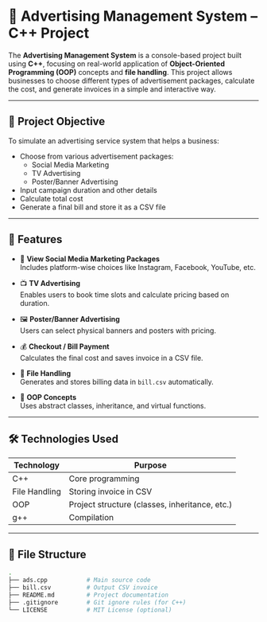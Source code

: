 # 📢 Advertising Management System – C++ Project

The **Advertising Management System** is a console-based project built using **C++**, focusing on real-world application of **Object-Oriented Programming (OOP)** concepts and **file handling**. This project allows businesses to choose different types of advertisement packages, calculate the cost, and generate invoices in a simple and interactive way.


---

## 🎯 Project Objective

To simulate an advertising service system that helps a business:
- Choose from various advertisement packages:
  - Social Media Marketing
  - TV Advertising
  - Poster/Banner Advertising
- Input campaign duration and other details
- Calculate total cost
- Generate a final bill and store it as a CSV file

---

## 🚀 Features

- 📱 **View Social Media Marketing Packages**  
  Includes platform-wise choices like Instagram, Facebook, YouTube, etc.

- 📺 **TV Advertising**  
  Enables users to book time slots and calculate pricing based on duration.

- 🖼️ **Poster/Banner Advertising**  
  Users can select physical banners and posters with pricing.

- 💰 **Checkout / Bill Payment**  
  Calculates the final cost and saves invoice in a CSV file.

- 💾 **File Handling**  
  Generates and stores billing data in `bill.csv` automatically.

- 🧠 **OOP Concepts**  
  Uses abstract classes, inheritance, and virtual functions.

---

## 🛠️ Technologies Used

| Technology | Purpose |
|------------|---------|
| C++ | Core programming |
| File Handling | Storing invoice in CSV |
| OOP | Project structure (classes, inheritance, etc.) |
| g++ | Compilation |

---

## 📂 File Structure

```bash
.
├── ads.cpp           # Main source code
├── bill.csv          # Output CSV invoice
├── README.md         # Project documentation
├── .gitignore        # Git ignore rules (for C++)
└── LICENSE           # MIT License (optional)

